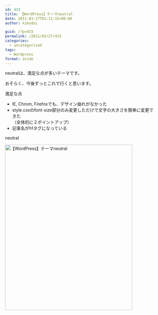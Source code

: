 ```yaml
---
id: 433
title: 【WordPress】テーマneutral
date: 2011-03-27T01:11:15+00:00
author: kikudai

guid: /?p=433
permalink: /2011/03/27/433
categories:
  - uncategorized
tags:
  - Wordpress
format: aside
---
```

neutralは、満足な点が多いテーマです。
  
おそらく、今後ずっとこれで行くと思います。

満足な点

  * IE, Chrom, Firefoxでも、デザイン崩れがなかった
  * style.cssのfont-size部分のみ変更しただけで文字の大きさを簡単に変更できた  
    （全体的に２ポイントアップ）
  * 記事名がh1タグになっている

neutral
  
<img src="http://img.f.hatena.ne.jp/images/fotolife/K/KikuDai/20110327/20110327010119.jpg" alt="【WordPress】テーマneutral" width="421" height="546" />